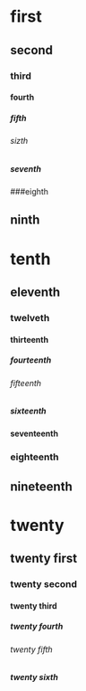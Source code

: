 # first
## second
### third
#### fourth
##### fifth
###### sizth
##### seventh
###eighth
## ninth
# tenth
## eleventh
### twelveth
#### thirteenth
##### fourteenth
###### fifteenth
##### sixteenth
#### seventeenth
### eighteenth
## nineteenth
# twenty
## twenty first
### twenty second
#### twenty third
##### twenty fourth
###### twenty fifth
##### twenty sixth
